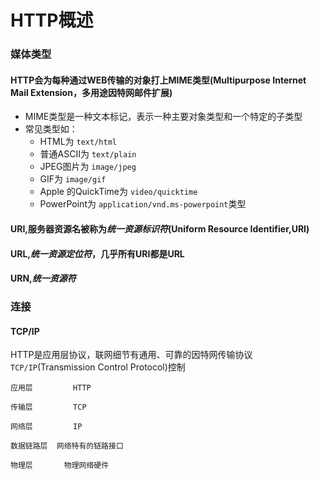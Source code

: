 
# HTTP概述

### 媒体类型

#### HTTP会为每种通过WEB传输的对象打上MIME类型(Multipurpose Internet Mail Extension，多用途因特网邮件扩展)

- MIME类型是一种文本标记，表示一种主要对象类型和一个特定的子类型
- 常见类型如：
  - HTML为 `text/html`
  - 普通ASCII为 `text/plain`
  - JPEG图片为 `image/jpeg`
  - GIF为 `image/gif`
  - Apple 的QuickTime为 `video/quicktime`
  - PowerPoint为 `application/vnd.ms-powerpoint`类型 

#### URI,服务器资源名被称为*统一资源标识符*(Uniform Resource Identifier,URI)

#### URL,*统一资源定位符*，几乎所有URI都是URL

#### URN,*统一资源符*


### 连接

#### TCP/IP

HTTP是应用层协议，联网细节有通用、可靠的因特网传输协议`TCP/IP`(Transmission Control Protocol)控制

```
应用层         HTTP

传输层         TCP

网络层         IP

数据链路层  网络特有的链路接口

物理层       物理网络硬件
```


